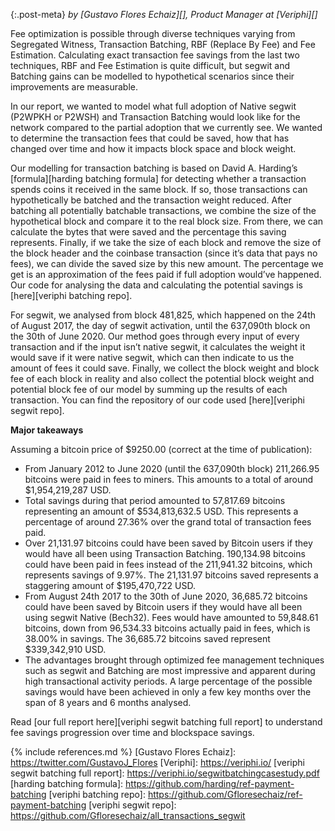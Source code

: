{:.post-meta}
*by [Gustavo Flores Echaiz][], Product Manager at [Veriphi][]*

Fee optimization is possible through diverse techniques varying from Segregated
Witness, Transaction Batching, RBF (Replace By Fee) and Fee Estimation.
Calculating exact transaction fee savings from the last two techniques, RBF and
Fee Estimation is quite difficult, but segwit and Batching gains can be modelled
to hypothetical scenarios since their improvements are measurable.

In our report, we wanted to model what full adoption of Native segwit (P2WPKH or
P2WSH) and Transaction Batching would look like for the network compared to the
partial adoption that we currently see. We wanted to determine the transaction
fees that could be saved, how that has changed over time and how it impacts
block space and block weight.

Our modelling for transaction batching is based on David A. Harding’s [formula][harding batching formula]
for detecting whether a transaction spends coins it received in the same block.
If so, those transactions can hypothetically be batched and the transaction
weight reduced. After batching all potentially batchable transactions, we
combine the size of the hypothetical block and compare it to the real block
size. From there, we can calculate the bytes that were saved and the percentage
this saving represents. Finally, if we take the size of each block and remove
the size of the block header and the coinbase transaction (since it’s data that
pays no fees), we can divide the saved size by this new amount. The percentage
we get is an approximation of the fees paid if full adoption would’ve happened.
Our code for analysing the data and calculating the potential savings is
[here][veriphi batching repo].

For segwit, we analysed from block 481,825, which happened on the 24th of August
2017, the day of segwit activation, until the 637,090th block on the 30th of
June 2020. Our method goes through every input of every transaction and if the
input isn’t native segwit, it calculates the weight it would save if it were
native segwit, which can then indicate to us the amount of fees it could save.
Finally, we collect the block weight and block fee of each block in reality and
also collect the potential block weight and potential block fee of our model by
summing up the results of each transaction. You can find the repository of our
code used [here][veriphi segwit repo].

__Major takeaways__

Assuming a bitcoin price of $9250.00 (correct at the time of publication):

- From January 2012 to June 2020 (until the 637,090th block) 211,266.95 bitcoins
  were paid in fees to miners. This amounts to a total of around $1,954,219,287
  USD.
- Total savings during that period amounted to 57,817.69 bitcoins representing
  an amount of $534,813,632.5 USD. This represents a percentage of around 27.36%
  over the grand total of transaction fees paid.
- Over 21,131.97 bitcoins could have been saved by Bitcoin users if they would
  have all been using Transaction Batching. 190,134.98 bitcoins could have been
  paid in fees instead of the 211,941.32 bitcoins, which represents savings of
  9.97%. The 21,131.97 bitcoins saved represents a staggering amount of
  $195,470,722 USD.
- From August 24th 2017 to the 30th of June 2020, 36,685.72 bitcoins could have
  been saved by Bitcoin users if they would have all been using segwit Native
  (Bech32). Fees would have amounted to 59,848.61 bitcoins, down from 96,534.33
  bitcoins actually paid in fees, which is 38.00% in savings. The 36,685.72
  bitcoins saved represent $339,342,910 USD.
- The advantages brought through optimized fee management techniques such as
  segwit and Batching are most impressive and apparent during high transactional
  activity periods. A large percentage of the possible savings would have been
  achieved in only a few key months over the span of 8 years and 6 months
  analysed.

Read [our full report here][veriphi segwit batching full report] to understand
fee savings progression over time and blockspace savings.

{% include references.md %}
[Gustavo Flores Echaiz]: https://twitter.com/GustavoJ_Flores
[Veriphi]: https://veriphi.io/
[veriphi segwit batching full report]: https://veriphi.io/segwitbatchingcasestudy.pdf
[harding batching formula]: https://github.com/harding/ref-payment-batching
[veriphi batching repo]: https://github.com/Gfloresechaiz/ref-payment-batching
[veriphi segwit repo]: https://github.com/Gfloresechaiz/all_transactions_segwit